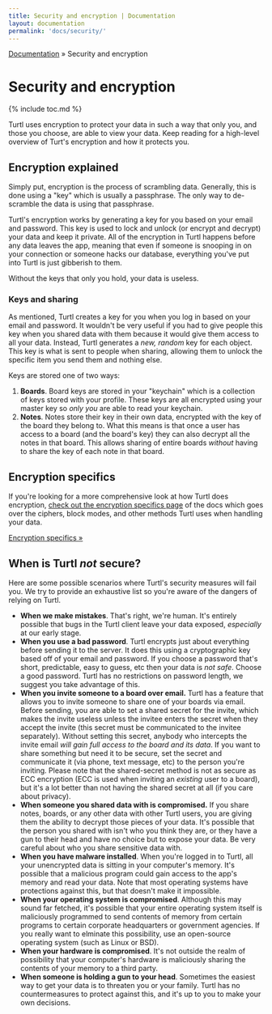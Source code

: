 ```yaml
---
title: Security and encryption | Documentation
layout: documentation
permalink: 'docs/security/'
---
```


<div class="breadcrumb">
<a href="/docs">Documentation</a> &raquo;
Security and encryption
</div>

# Security and encryption
{% include toc.md %}

Turtl uses encryption to protect your data in such a way that only you, and
those you choose, are able to view your data. Keep reading for a high-level
overview of Turt's encryption and how it protects you.

## Encryption explained
Simply put, encryption is the process of scrambling data. Generally, this is
done using a "key" which is usually a passphrase. The only way to de-scramble
the data is using that passphrase.

Turtl's encryption works by generating a key for you based on your
email and password. This key is used to lock and unlock (or encrypt and
decrypt) your data and keep it private. All of the encryption in Turtl happens
before any data leaves the app, meaning that even if someone is snooping in on
your connection or someone hacks our database, everything you've put into Turtl
is just gibberish to them.

Without the keys that only you hold, your data is useless.

### Keys and sharing
As mentioned, Turtl creates a key for you when you log in based on your email
and password. It wouldn't be very useful if you had to give people this key when
you shared data with them because it would give them access to all your data.
Instead, Turtl generates a *new, random* key for each object. This key is what
is sent to people when sharing, allowing them to unlock the specific item you
send them and nothing else.

Keys are stored one of two ways:

1. __Boards__. Board keys are stored in your "keychain" which is a collection of
keys stored with your profile. These keys are all encrypted using your master
key so *only you* are able to read your keychain.
1. __Notes__. Notes store their key in their own data, encrypted with the key of
the board they belong to. What this means is that once a user has access to a
board (and the board's key) they can also decrypt all the notes in that board.
This allows sharing of entire boards *without* having to share the key of each
note in that board.

## Encryption specifics
If you're looking for a more comprehensive look at how Turtl does encryption,
[check out the encryption specifics page](/docs/security/encryption-specifics) of the docs
which goes over the ciphers, block modes, and other methods Turtl uses when
handling your data.

[Encryption specifics &raquo;](/docs/security/encryption-specifics)

## When is Turtl *not* secure?

Here are some possible scenarios where Turtl's security measures will fail you.
We try to provide an exhaustive list so you're aware of the dangers of relying
on Turtl.

- __When we make mistakes__. That's right, we're human. It's entirely possible
that bugs in the Turtl client leave your data exposed, *especially* at our
early stage.
- __When you use a bad password__. Turtl encrypts just about everything before
sending it to the server. It does this using a cryptographic key based off of
your email and password. If you choose a password that's
short, predictable, easy to guess, etc then your data is *not safe*. Choose a
good password. Turtl has no restrictions on password length, we suggest
you take advantage of this.
- __When you invite someone to a board over email.__ Turtl has a feature that
allows you to invite someone to share one of your boards via email. Before
sending, you are able to set a shared secret for the invite, which makes the
invite useless unless the invitee enters the secret when they accept the invite
(this secret must be communicated to the invitee separately). Without setting
this secret, anybody who intercepts the invite email *will gain full access to
the board and its data*. If you want to share something but need it to be 
secure, set the secret and communicate it (via phone, text message, etc) to the
person you're inviting. Please note that the shared-secret method is not as
secure as ECC encryption (ECC is used when inviting an *existing* user to a
board), but it's a lot better than not having the shared secret at all (if you
care about privacy).
- __When someone you shared data with is compromised.__ If you share
notes, boards, or any other data with other Turtl users, you are giving them the
ability to decrypt those pieces of your data. It's possible that the person you
shared with isn't who you think they are, or they have a gun to their head and
have no choice but to expose your data. Be very careful about who you share
sensitive data with.
- __When you have malware installed__. When you're logged in to Turtl, all your
unencrypted data is sitting in your computer's memory. It's possible that a
malicious program could gain access to the app's memory and read your data.
Note that most operating systems have protections against this, but that doesn't
make it impossible.
- __When your operating system is compromised__. Although this may sound far
fetched, it's possible that your entire operating system itself is maliciously
programmed to send contents of memory from certain programs to certain corporate
headquarters or government agencies. If you really want to elminate this
possibility, use an open-source operating system (such as Linux or BSD).
- __When your hardware is compromised__. It's not outside the realm of
possibility that your computer's hardware is maliciously sharing the contents of
your memory to a third party.
- __When someone is holding a gun to your head__. Sometimes the easiest way to
get your data is to threaten you or your family. Turtl has no countermeasures to
protect against this, and it's up to you to make your own decisions.

